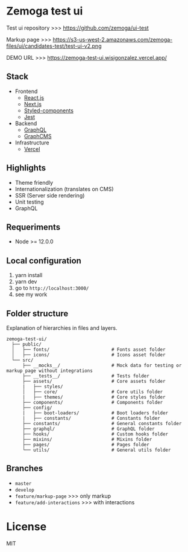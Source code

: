 # Zemoga test ui

Test ui repository >>> https://github.com/zemoga/ui-test

Markup page >>> https://s3-us-west-2.amazonaws.com/zemoga-files/ui/candidates-test/test-ui-v2.png

DEMO URL >>> https://zemoga-test-ui.wisigonzalez.vercel.app/

## Stack

- Frontend
  - [React.js](https://es.reactjs.org/)
  - [Next.js](https://nextjs.org/)
  - [Styled-components](https://styled-components.com/)
  - [Jest](https://jestjs.io/)
- Backend
  - [GraphQL](https://firebase.google.com/docs)
  - [GraphCMS](https://graphcms.com/)
- Infrastructure
  - [Vercel](https://vercel.com/dashboard)

## Highlights

- Theme friendly
- Internationalization (translates on CMS)
- SSR (Server side rendering)
- Unit testing
- GraphQL

## Requeriments

- Node >= 12.0.0

## Local configuration

1. yarn install
2. yarn dev
3. go to `http://localhost:3000/`
4. see my work

## Folder structure

Explanation of hierarchies in files and layers.

    zemoga-test-ui/
      ├── public/
      │   ├── fonts/                       # Fonts asset folder
      │   ├── icons/                       # Icons asset folder
      └── src/
          ├── __mocks__/                   # Mock data for testing or markup page without integrations 
          ├── __tests__/                   # Tests folder
          ├── assets/                      # Core assets folder
          |   ├── styles/                  
          │   ├── core/                    # Core utils folder
          |   ├── themes/                  # Core styles folder
          ├── components/                  # Components folder
          ├── config/
          |   ├── boot-loaders/            # Boot loaders folder
          |   ├── constants/               # Constants folder
          ├── constants/                   # General constants folder
          ├── graphql/                     # GraphQL folder
          ├── hooks/                       # Custom hooks folder
          ├── mixins/                      # Mixins folder
          ├── pages/                       # Pages folder
          └── utils/                       # General utils folder

## Branches

- `master`
- `develop`
- `feature/markup-page` >>> only markup
- `feature/add-interactions` >>> with interactions

# License

MIT
